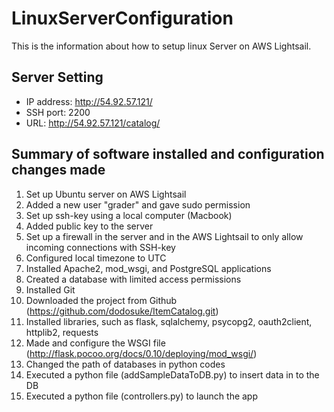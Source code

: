 # LinuxServerConfiguration
This is the information about how to setup linux Server on AWS Lightsail.

## Server Setting
* IP address:   http://54.92.57.121/
* SSH port:     2200
* URL:          http://54.92.57.121/catalog/

## Summary of software installed and configuration changes made
1. Set up Ubuntu server on AWS Lightsail
2. Added a new user "grader" and gave sudo permission
3. Set up ssh-key using a local computer (Macbook)
4. Added public key to the server
5. Set up a firewall in the server and in the AWS Lightsail to only allow incoming connections with SSH-key
6. Configured local timezone to UTC
7. Installed Apache2, mod_wsgi, and PostgreSQL applications
8. Created a database with limited access permissions
9. Installed Git
10. Downloaded the project from Github (https://github.com/dodosuke/ItemCatalog.git)
11. Installed libraries, such as flask, sqlalchemy, psycopg2, oauth2client, httplib2, requests
12. Made and configure the WSGI file (http://flask.pocoo.org/docs/0.10/deploying/mod_wsgi/)
13. Changed the path of databases in python codes
14. Executed a python file (addSampleDataToDB.py) to insert data in to the DB
15. Executed a python file (controllers.py) to launch the app
